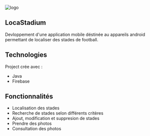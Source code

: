 ![logo](https://user-images.githubusercontent.com/48489202/143302663-df5ee420-bab7-4ae7-a464-22ba4b0e0897.png)


## LocaStadium
Devloppement d'une application mobile déstinée au appareils android permettant de localiser des stades de football.

## Technologies
Project crée avec :
* Java
* Firebase
	
## Fonctionnalités
* Localisation des stades
* Recherche de stades selon différents critères
* Ajout, modification et suppresion de stades
* Prendre des photos
* Consultation des photos

